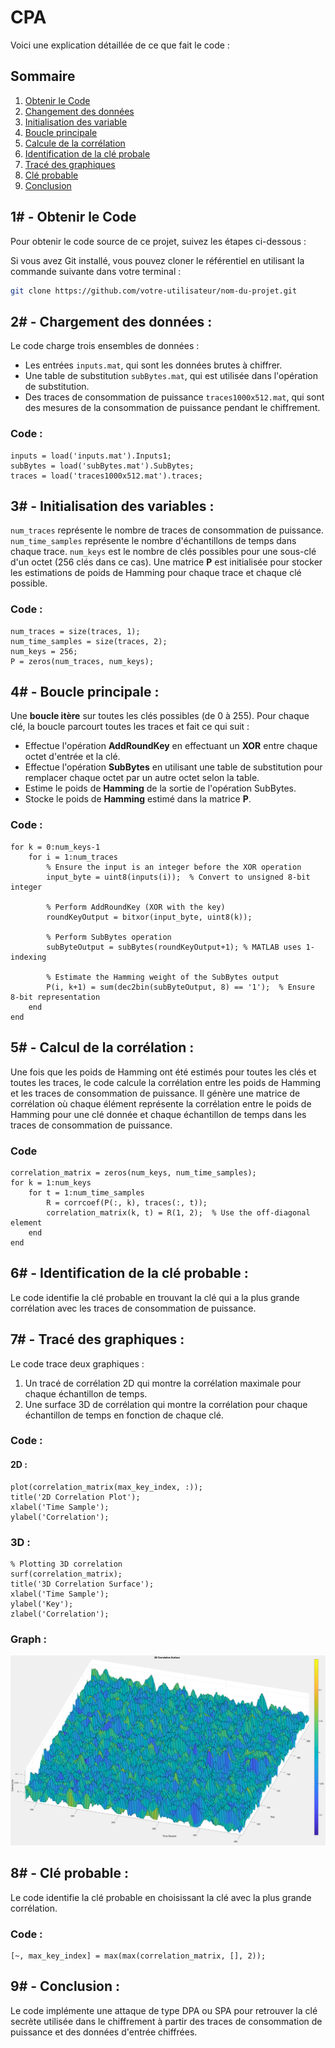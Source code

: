 # CPA

Voici une explication détaillée de ce que fait le code :

## Sommaire

1. [Obtenir le Code](#1---obtenir-le-code)
2. [Changement des données](#2---chargement-des-données)
3. [Initialisation des variable](#3---initialisation-des-variables)
4. [Boucle principale](#4---boucle-principale)
5. [Calcule de la corrélation](#5---calcul-de-la-corrélation)
6. [Identification de la clé probale](#6---identification-de-la-clé-probable)
7. [Tracé des graphiques](#7---tracé-des-graphiques)
8. [Clé probable](#8---clé-probable)
9. [Conclusion](#9---conclusion)

## 1# - Obtenir le Code

Pour obtenir le code source de ce projet, suivez les étapes ci-dessous :

Si vous avez Git installé, vous pouvez cloner le référentiel en utilisant la commande suivante dans votre terminal :

```bash
git clone https://github.com/votre-utilisateur/nom-du-projet.git
```

## 2# - Chargement des données :

Le code charge trois ensembles de données :
- Les entrées `inputs.mat`, qui sont les données brutes à chiffrer.
- Une table de substitution `subBytes.mat`, qui est utilisée dans l'opération de substitution.
- Des traces de consommation de puissance `traces1000x512.mat`, qui sont des mesures de la consommation de puissance pendant le chiffrement.

### Code :

```mat
inputs = load('inputs.mat').Inputs1;
subBytes = load('subBytes.mat').SubBytes;
traces = load('traces1000x512.mat').traces;
```

## 3# - Initialisation des variables :

`num_traces` représente le nombre de traces de consommation de puissance.
`num_time_samples` représente le nombre d'échantillons de temps dans chaque trace.
`num_keys` est le nombre de clés possibles pour une sous-clé d'un octet (256 clés dans ce cas).
Une matrice __P__ est initialisée pour stocker les estimations de poids de Hamming pour chaque trace et chaque clé possible.

### Code :

```mat
num_traces = size(traces, 1);
num_time_samples = size(traces, 2);
num_keys = 256;
P = zeros(num_traces, num_keys);
```

## 4# - Boucle principale :

Une __boucle itère__ sur toutes les clés possibles (de 0 à 255).
Pour chaque clé, la boucle parcourt toutes les traces et fait ce qui suit :
- Effectue l'opération __AddRoundKey__ en effectuant un __XOR__ entre chaque octet d'entrée et la clé.
- Effectue l'opération __SubBytes__ en utilisant une table de substitution pour remplacer chaque octet par un autre octet selon la table.
- Estime le poids de __Hamming__ de la sortie de l'opération SubBytes.
- Stocke le poids de __Hamming__ estimé dans la matrice __P__.

### Code :

```mat
for k = 0:num_keys-1
    for i = 1:num_traces
        % Ensure the input is an integer before the XOR operation
        input_byte = uint8(inputs(i));  % Convert to unsigned 8-bit integer
        
        % Perform AddRoundKey (XOR with the key)
        roundKeyOutput = bitxor(input_byte, uint8(k));
        
        % Perform SubBytes operation
        subByteOutput = subBytes(roundKeyOutput+1); % MATLAB uses 1-indexing
        
        % Estimate the Hamming weight of the SubBytes output
        P(i, k+1) = sum(dec2bin(subByteOutput, 8) == '1');  % Ensure 8-bit representation
    end
end
```

## 5# - Calcul de la corrélation :

Une fois que les poids de Hamming ont été estimés pour toutes les clés et toutes les traces, le code calcule la corrélation entre les poids de Hamming et les traces de consommation de puissance.
Il génère une matrice de corrélation où chaque élément représente la corrélation entre le poids de Hamming pour une clé donnée et chaque échantillon de temps dans les traces de consommation de puissance.

### Code

```mat
correlation_matrix = zeros(num_keys, num_time_samples);
for k = 1:num_keys
    for t = 1:num_time_samples
        R = corrcoef(P(:, k), traces(:, t));
        correlation_matrix(k, t) = R(1, 2);  % Use the off-diagonal element
    end
end
```

## 6# - Identification de la clé probable :

Le code identifie la clé probable en trouvant la clé qui a la plus grande corrélation avec les traces de consommation de puissance.

## 7# - Tracé des graphiques :

Le code trace deux graphiques :

1. Un tracé de corrélation 2D qui montre la corrélation maximale pour chaque échantillon de temps.
2. Une surface 3D de corrélation qui montre la corrélation pour chaque échantillon de temps en fonction de chaque clé.

### Code :

#### 2D :
```mat
plot(correlation_matrix(max_key_index, :));
title('2D Correlation Plot');
xlabel('Time Sample');
ylabel('Correlation');
```
### 3D :
```mat
% Plotting 3D correlation
surf(correlation_matrix);
title('3D Correlation Surface');
xlabel('Time Sample');
ylabel('Key');
zlabel('Correlation');
```

### Graph :

![./snip/snip.png](./snip/snip.png)

## 8# - Clé probable :

Le code identifie la clé probable en choisissant la clé avec la plus grande corrélation.

### Code :

```mat
[~, max_key_index] = max(max(correlation_matrix, [], 2));
```

## 9# - Conclusion :

Le code implémente une attaque de type DPA ou SPA pour retrouver la clé secrète utilisée dans le chiffrement à partir des traces de consommation de puissance et des données d'entrée chiffrées.
